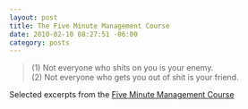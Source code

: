 ```yaml
--- 
layout: post
title: The Five Minute Management Course
date: 2010-02-10 08:27:51 -06:00
category: posts
---
```

>(1) Not everyone who shits on you is your enemy.  
>(2) Not everyone who gets you out of shit is your friend.

Selected excerpts from the [Five Minute Management Course](http://bitsandpieces.us/2010/02/06/five-minute-management-course/ "Five Minute Management Course") 
